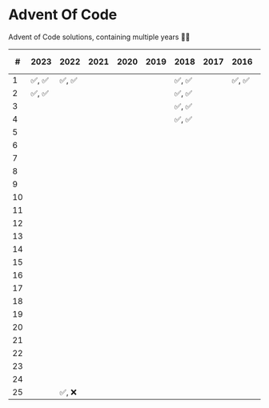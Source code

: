 # Advent Of Code

Advent of Code solutions, containing multiple years 🎄✨

| #   | 2023   | 2022   | 2021 | 2020 | 2019 | 2018   | 2017 | 2016   | 2015 🎄 |
| --- | ------ | ------ | ---- | ---- | ---- | ------ | ---- | ------ | :-----: |
| 1   | ✅, ✅ | ✅, ✅ |      |      |      | ✅, ✅ |      | ✅, ✅ | ✅, ✅  |
| 2   | ✅, ✅ |        |      |      |      | ✅, ✅ |      |        | ✅, ✅  |
| 3   |        |        |      |      |      | ✅, ✅ |      |        | ✅, ✅  |
| 4   |        |        |      |      |      | ✅, ✅ |      |        | ✅, ✅  |
| 5   |        |        |      |      |      |        |      |        | ✅, ✅  |
| 6   |        |        |      |      |      |        |      |        | ✅, ✅  |
| 7   |        |        |      |      |      |        |      |        | ✅, ✅  |
| 8   |        |        |      |      |      |        |      |        | ✅, ✅  |
| 9   |        |        |      |      |      |        |      |        | ✅, ✅  |
| 10  |        |        |      |      |      |        |      |        | ✅, ✅  |
| 11  |        |        |      |      |      |        |      |        | ✅, ✅  |
| 12  |        |        |      |      |      |        |      |        | ✅, ✅  |
| 13  |        |        |      |      |      |        |      |        | ✅, ✅  |
| 14  |        |        |      |      |      |        |      |        | ✅, ✅  |
| 15  |        |        |      |      |      |        |      |        | ✅, ✅  |
| 16  |        |        |      |      |      |        |      |        | ✅, ✅  |
| 17  |        |        |      |      |      |        |      |        | ✅, ✅  |
| 18  |        |        |      |      |      |        |      |        | ✅, ✅  |
| 19  |        |        |      |      |      |        |      |        | ✅, ✅  |
| 20  |        |        |      |      |      |        |      |        | ✅, ✅  |
| 21  |        |        |      |      |      |        |      |        | ✅, ✅  |
| 22  |        |        |      |      |      |        |      |        | ✅, ✅  |
| 23  |        |        |      |      |      |        |      |        | ✅, ✅  |
| 24  |        |        |      |      |      |        |      |        | ✅, ✅  |
| 25  |        | ✅, ❌ |      |      |      |        |      |        |   🎄    |

